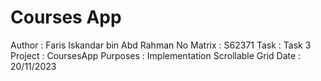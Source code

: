 Courses App 
================================
Author      : Faris Iskandar bin Abd Rahman
No Matrix   : S62371
Task        : Task 3
Project     : CoursesApp
Purposes    : Implementation Scrollable Grid
Date        : 20/11/2023





